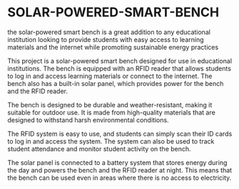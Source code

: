 # SOLAR-POWERED-SMART-BENCH
the solar-powered smart bench is a great addition to any educational institution looking to provide students with easy access to learning materials and the internet while promoting sustainable energy practices

This project is a solar-powered smart bench designed for use in educational institutions. The bench is equipped with an RFID reader that allows students to log in and access learning materials or connect to the internet. The bench also has a built-in solar panel, which provides power for the bench and the RFID reader.

The bench is designed to be durable and weather-resistant, making it suitable for outdoor use. It is made from high-quality materials that are designed to withstand harsh environmental conditions.

The RFID system is easy to use, and students can simply scan their ID cards to log in and access the system. The system can also be used to track student attendance and monitor student activity on the bench.

The solar panel is connected to a battery system that stores energy during the day and powers the bench and the RFID reader at night. This means that the bench can be used even in areas where there is no access to electricity.
